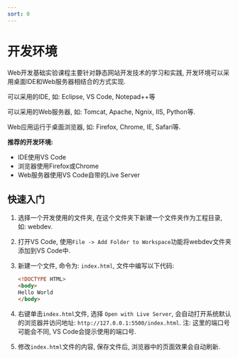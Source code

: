 ```yaml
---
sort: 0
---
```


# 开发环境

Web开发基础实验课程主要针对静态网站开发技术的学习和实践, 开发环境可以采用桌面IDE和Web服务器相结合的方式实现.

可以采用的IDE, 如: Eclipse, VS Code, Notepad++等

可以采用的Web服务器, 如: Tomcat, Apache, Ngnix, IIS, Python等.

Web应用运行于桌面浏览器, 如: Firefox, Chrome, IE, Safari等.

**推荐的开发环境:**

* IDE使用VS Code
* 浏览器使用Firefox或Chrome
* Web服务器使用VS Code自带的Live Server

## 快速入门

1. 选择一个开发使用的文件夹, 在这个文件夹下新建一个文件夹作为工程目录, 如: webdev.
1. 打开VS Code, 使用`File -> Add Folder to Workspace`功能将webdev文件夹添加到VS Code中.
1. 新建一个文件, 命令为: `index.html`, 文件中编写以下代码: 

    ```html
    <!DOCTYPE HTML>
    <body>
    Hello World
    </body>
    ```

1. 右键单击`index.html`文件, 选择 `Open with Live Server`, 会自动打开系统默认的浏览器并访问地址: `http://127.0.0.1:5500/index.html`. 注: 这里的端口号可能会不同, VS Code会提示使用的端口号.
1. 修改`index.html`文件的内容, 保存文件后, 浏览器中的页面效果会自动刷新.